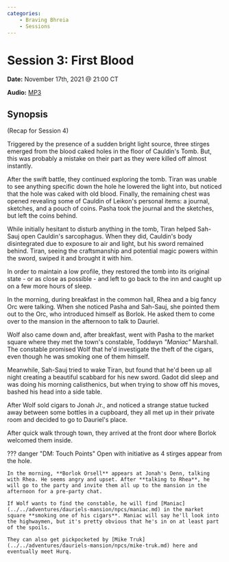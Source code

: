 ```yaml
---
categories:
    - Braving Bhreia
    - Sessions
---
```

# Session 3: First Blood

**Date:** November 17th, 2021 @ 21:00 CT

**Audio:** [MP3](https://drive.google.com/file/d/1edtSdsgWsmBppjfyswoO-90GwV-Fj051/view?usp=sharing)

## Synopsis

(Recap for Session 4)

Triggered by the presence of a sudden bright light source, three stirges emerged from the blood caked holes in the floor of Cauldin's Tomb. But, this was probably a mistake on their part as they were killed off almost instantly.

After the swift battle, they continued exploring the tomb. Tiran was unable to see anything specific down the hole he lowered the light into, but noticed that the hole was caked with old blood. Finally, the remaining chest was opened revealing some of Cauldin of Leikon's personal items: a journal, sketches, and a pouch of coins. Pasha took the journal and the sketches, but left the coins behind.

While initially hesitant to disturb anything in the tomb, Tiran helped Sah-Sauj open Cauldin's sarcophagus. When they did, Cauldin's body disintegrated due to exposure to air and light, but his sword remained behind. Tiran, seeing the craftsmanship and potential magic powers within the sword, swiped it and brought it with him.

In order to maintain a low profile, they restored the tomb into its original state - or as close as possible - and left to go back to the inn and caught up on a few more hours of sleep.

In the morning, during breakfast in the common hall, Rhea and a big fancy Orc were talking. When she noticed Pasha and Sah-Sauj, she pointed them out to the Orc, who introduced himself as Borlok. He asked them to come over to the mansion in the afternoon to talk to Dauriel.

Wolf also came down and, after breakfast, went with Pasha to the market square where they met the town's constable, Toddwyn *"Maniac"* Marshall. The constable promised Wolf that he'd investigate the theft of the cigars, even though he was smoking one of them himself.

Meanwhile, Sah-Sauj tried to wake Tiran, but found that he'd been up all night creating a beautiful scabbard for his new sword. Gadot did sleep and was doing his morning calisthenics, but when trying to show off his moves, bashed his head into a side table.

After Wolf sold cigars to Jonah Jr., and noticed a strange statue tucked away between some bottles in a cupboard, they all met up in their private room and decided to go to Dauriel's place.

After quick walk through town, they arrived at the front door where Borlok welcomed them inside.

??? danger "DM: Touch Points"
    Open with initiative as 4 stirges appear from the hole.

    In the morning, **Borlok Orsell** appears at Jonah's Denn, talking with Rhea. He seems angry and upset. After **talking to Rhea**, he will go to the party and invite them all up to the mansion in the afternoon for a pre-party chat.

    If Wolf wants to find the constable, he will find [Maniac](../../adventures/dauriels-mansion/npcs/maniac.md) in the market square **smoking one of his cigars**. Maniac will say he'll look into the highwaymen, but it's pretty obvious that he's in on at least part of the spoils.

    They can also get pickpocketed by [Mike Truk](../../adventures/dauriels-mansion/npcs/mike-truk.md) here and eventually meet Hurq.
